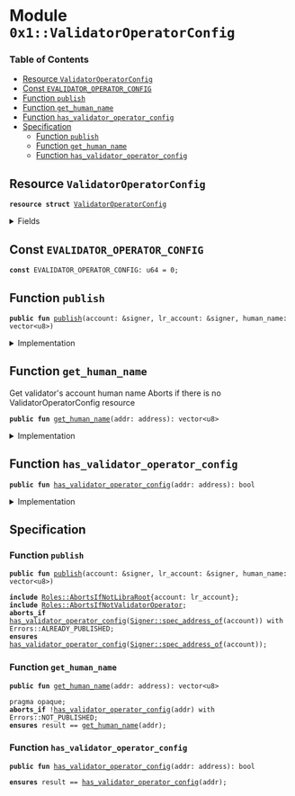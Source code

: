 
<a name="0x1_ValidatorOperatorConfig"></a>

# Module `0x1::ValidatorOperatorConfig`

### Table of Contents

-  [Resource `ValidatorOperatorConfig`](#0x1_ValidatorOperatorConfig_ValidatorOperatorConfig)
-  [Const `EVALIDATOR_OPERATOR_CONFIG`](#0x1_ValidatorOperatorConfig_EVALIDATOR_OPERATOR_CONFIG)
-  [Function `publish`](#0x1_ValidatorOperatorConfig_publish)
-  [Function `get_human_name`](#0x1_ValidatorOperatorConfig_get_human_name)
-  [Function `has_validator_operator_config`](#0x1_ValidatorOperatorConfig_has_validator_operator_config)
-  [Specification](#0x1_ValidatorOperatorConfig_Specification)
    -  [Function `publish`](#0x1_ValidatorOperatorConfig_Specification_publish)
    -  [Function `get_human_name`](#0x1_ValidatorOperatorConfig_Specification_get_human_name)
    -  [Function `has_validator_operator_config`](#0x1_ValidatorOperatorConfig_Specification_has_validator_operator_config)



<a name="0x1_ValidatorOperatorConfig_ValidatorOperatorConfig"></a>

## Resource `ValidatorOperatorConfig`



<pre><code><b>resource</b> <b>struct</b> <a href="#0x1_ValidatorOperatorConfig">ValidatorOperatorConfig</a>
</code></pre>



<details>
<summary>Fields</summary>


<dl>
<dt>

<code>human_name: vector&lt;u8&gt;</code>
</dt>
<dd>
 The human readable name of this entity. Immutable.
</dd>
</dl>


</details>

<a name="0x1_ValidatorOperatorConfig_EVALIDATOR_OPERATOR_CONFIG"></a>

## Const `EVALIDATOR_OPERATOR_CONFIG`



<pre><code><b>const</b> EVALIDATOR_OPERATOR_CONFIG: u64 = 0;
</code></pre>



<a name="0x1_ValidatorOperatorConfig_publish"></a>

## Function `publish`



<pre><code><b>public</b> <b>fun</b> <a href="#0x1_ValidatorOperatorConfig_publish">publish</a>(account: &signer, lr_account: &signer, human_name: vector&lt;u8&gt;)
</code></pre>



<details>
<summary>Implementation</summary>


<pre><code><b>public</b> <b>fun</b> <a href="#0x1_ValidatorOperatorConfig_publish">publish</a>(
    account: &signer,
    lr_account: &signer,
    human_name: vector&lt;u8&gt;,
) {
    <a href="Roles.md#0x1_Roles_assert_libra_root">Roles::assert_libra_root</a>(lr_account);
    <a href="Roles.md#0x1_Roles_assert_validator_operator">Roles::assert_validator_operator</a>(account);
    <b>assert</b>(
        !<a href="#0x1_ValidatorOperatorConfig_has_validator_operator_config">has_validator_operator_config</a>(<a href="Signer.md#0x1_Signer_address_of">Signer::address_of</a>(account)),
        <a href="Errors.md#0x1_Errors_already_published">Errors::already_published</a>(EVALIDATOR_OPERATOR_CONFIG)
    );

    move_to(account, <a href="#0x1_ValidatorOperatorConfig">ValidatorOperatorConfig</a> {
        human_name,
    });
}
</code></pre>



</details>

<a name="0x1_ValidatorOperatorConfig_get_human_name"></a>

## Function `get_human_name`

Get validator's account human name
Aborts if there is no ValidatorOperatorConfig resource


<pre><code><b>public</b> <b>fun</b> <a href="#0x1_ValidatorOperatorConfig_get_human_name">get_human_name</a>(addr: address): vector&lt;u8&gt;
</code></pre>



<details>
<summary>Implementation</summary>


<pre><code><b>public</b> <b>fun</b> <a href="#0x1_ValidatorOperatorConfig_get_human_name">get_human_name</a>(addr: address): vector&lt;u8&gt; <b>acquires</b> <a href="#0x1_ValidatorOperatorConfig">ValidatorOperatorConfig</a> {
    <b>assert</b>(<a href="#0x1_ValidatorOperatorConfig_has_validator_operator_config">has_validator_operator_config</a>(addr), <a href="Errors.md#0x1_Errors_not_published">Errors::not_published</a>(EVALIDATOR_OPERATOR_CONFIG));
    *&borrow_global&lt;<a href="#0x1_ValidatorOperatorConfig">ValidatorOperatorConfig</a>&gt;(addr).human_name
}
</code></pre>



</details>

<a name="0x1_ValidatorOperatorConfig_has_validator_operator_config"></a>

## Function `has_validator_operator_config`



<pre><code><b>public</b> <b>fun</b> <a href="#0x1_ValidatorOperatorConfig_has_validator_operator_config">has_validator_operator_config</a>(addr: address): bool
</code></pre>



<details>
<summary>Implementation</summary>


<pre><code><b>public</b> <b>fun</b> <a href="#0x1_ValidatorOperatorConfig_has_validator_operator_config">has_validator_operator_config</a>(addr: address): bool {
    exists&lt;<a href="#0x1_ValidatorOperatorConfig">ValidatorOperatorConfig</a>&gt;(addr)
}
</code></pre>



</details>

<a name="0x1_ValidatorOperatorConfig_Specification"></a>

## Specification


<a name="0x1_ValidatorOperatorConfig_Specification_publish"></a>

### Function `publish`


<pre><code><b>public</b> <b>fun</b> <a href="#0x1_ValidatorOperatorConfig_publish">publish</a>(account: &signer, lr_account: &signer, human_name: vector&lt;u8&gt;)
</code></pre>




<pre><code><b>include</b> <a href="Roles.md#0x1_Roles_AbortsIfNotLibraRoot">Roles::AbortsIfNotLibraRoot</a>{account: lr_account};
<b>include</b> <a href="Roles.md#0x1_Roles_AbortsIfNotValidatorOperator">Roles::AbortsIfNotValidatorOperator</a>;
<b>aborts_if</b> <a href="#0x1_ValidatorOperatorConfig_has_validator_operator_config">has_validator_operator_config</a>(<a href="Signer.md#0x1_Signer_spec_address_of">Signer::spec_address_of</a>(account)) with Errors::ALREADY_PUBLISHED;
<b>ensures</b> <a href="#0x1_ValidatorOperatorConfig_has_validator_operator_config">has_validator_operator_config</a>(<a href="Signer.md#0x1_Signer_spec_address_of">Signer::spec_address_of</a>(account));
</code></pre>



<a name="0x1_ValidatorOperatorConfig_Specification_get_human_name"></a>

### Function `get_human_name`


<pre><code><b>public</b> <b>fun</b> <a href="#0x1_ValidatorOperatorConfig_get_human_name">get_human_name</a>(addr: address): vector&lt;u8&gt;
</code></pre>




<pre><code>pragma opaque;
<b>aborts_if</b> !<a href="#0x1_ValidatorOperatorConfig_has_validator_operator_config">has_validator_operator_config</a>(addr) with Errors::NOT_PUBLISHED;
<b>ensures</b> result == <a href="#0x1_ValidatorOperatorConfig_get_human_name">get_human_name</a>(addr);
</code></pre>



<a name="0x1_ValidatorOperatorConfig_Specification_has_validator_operator_config"></a>

### Function `has_validator_operator_config`


<pre><code><b>public</b> <b>fun</b> <a href="#0x1_ValidatorOperatorConfig_has_validator_operator_config">has_validator_operator_config</a>(addr: address): bool
</code></pre>




<pre><code><b>ensures</b> result == <a href="#0x1_ValidatorOperatorConfig_has_validator_operator_config">has_validator_operator_config</a>(addr);
</code></pre>
